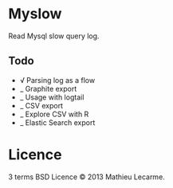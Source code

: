 Myslow
======

Read Mysql slow query log.

Todo
----

 * √ Parsing log as a flow
 * _ Graphite export
 * _ Usage with logtail
 * _ CSV export
 * _ Explore CSV with R
 * _ Elastic Search export

Licence
=======

3 terms BSD Licence © 2013 Mathieu Lecarme.
